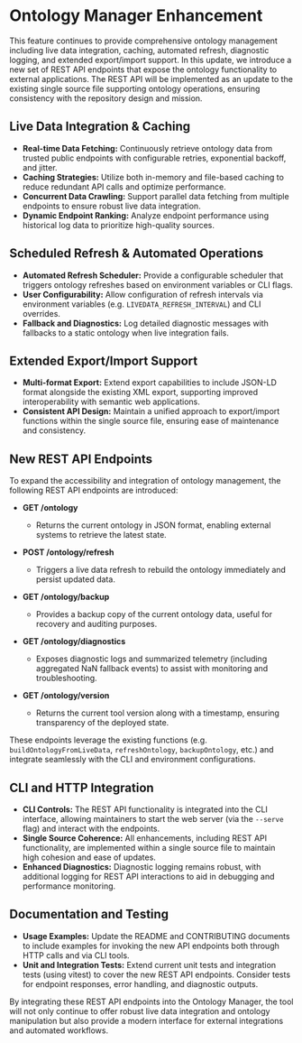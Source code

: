 # Ontology Manager Enhancement

This feature continues to provide comprehensive ontology management including live data integration, caching, automated refresh, diagnostic logging, and extended export/import support. In this update, we introduce a new set of REST API endpoints that expose the ontology functionality to external applications. The REST API will be implemented as an update to the existing single source file supporting ontology operations, ensuring consistency with the repository design and mission.

## Live Data Integration & Caching

- **Real-time Data Fetching:** Continuously retrieve ontology data from trusted public endpoints with configurable retries, exponential backoff, and jitter.
- **Caching Strategies:** Utilize both in-memory and file-based caching to reduce redundant API calls and optimize performance.
- **Concurrent Data Crawling:** Support parallel data fetching from multiple endpoints to ensure robust live data integration.
- **Dynamic Endpoint Ranking:** Analyze endpoint performance using historical log data to prioritize high-quality sources.

## Scheduled Refresh & Automated Operations

- **Automated Refresh Scheduler:** Provide a configurable scheduler that triggers ontology refreshes based on environment variables or CLI flags.
- **User Configurability:** Allow configuration of refresh intervals via environment variables (e.g. `LIVEDATA_REFRESH_INTERVAL`) and CLI overrides.
- **Fallback and Diagnostics:** Log detailed diagnostic messages with fallbacks to a static ontology when live integration fails.

## Extended Export/Import Support

- **Multi-format Export:** Extend export capabilities to include JSON-LD format alongside the existing XML export, supporting improved interoperability with semantic web applications.
- **Consistent API Design:** Maintain a unified approach to export/import functions within the single source file, ensuring ease of maintenance and consistency.

## New REST API Endpoints

To expand the accessibility and integration of ontology management, the following REST API endpoints are introduced:

- **GET /ontology**
  - Returns the current ontology in JSON format, enabling external systems to retrieve the latest state.

- **POST /ontology/refresh**
  - Triggers a live data refresh to rebuild the ontology immediately and persist updated data.

- **GET /ontology/backup**
  - Provides a backup copy of the current ontology data, useful for recovery and auditing purposes.

- **GET /ontology/diagnostics**
  - Exposes diagnostic logs and summarized telemetry (including aggregated NaN fallback events) to assist with monitoring and troubleshooting.

- **GET /ontology/version**
  - Returns the current tool version along with a timestamp, ensuring transparency of the deployed state.

These endpoints leverage the existing functions (e.g. `buildOntologyFromLiveData`, `refreshOntology`, `backupOntology`, etc.) and integrate seamlessly with the CLI and environment configurations.

## CLI and HTTP Integration

- **CLI Controls:** The REST API functionality is integrated into the CLI interface, allowing maintainers to start the web server (via the `--serve` flag) and interact with the endpoints.
- **Single Source Coherence:** All enhancements, including REST API functionality, are implemented within a single source file to maintain high cohesion and ease of updates.
- **Enhanced Diagnostics:** Diagnostic logging remains robust, with additional logging for REST API interactions to aid in debugging and performance monitoring.

## Documentation and Testing

- **Usage Examples:** Update the README and CONTRIBUTING documents to include examples for invoking the new API endpoints both through HTTP calls and via CLI tools.
- **Unit and Integration Tests:** Extend current unit tests and integration tests (using vitest) to cover the new REST API endpoints. Consider tests for endpoint responses, error handling, and diagnostic outputs.

By integrating these REST API endpoints into the Ontology Manager, the tool will not only continue to offer robust live data integration and ontology manipulation but also provide a modern interface for external integrations and automated workflows.
